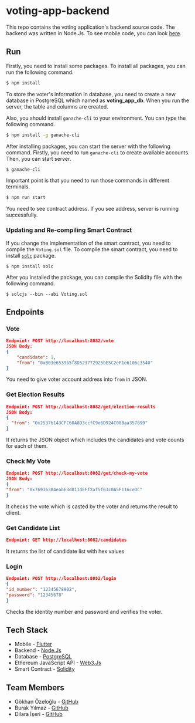 # voting-app-backend

This repo contains the voting application's backend source code. The backend was written in Node.Js. To see mobile code, you can look [here](https://github.com/VoteAppBlockchain/voting_app_mobile).

## Run

Firstly, you need to install some packages. To install all packages, you can run the following command.

```bash
$ npm install
```

To store the voter's information in database, you need to create a new database in PostgreSQL which named as **voting_app_db**. When you run the server, the table and columns are created.

Also, you should install `ganache-cli` to your environment. You can type the following command.

```bash
$ npm install -g ganache-cli
```

After installing packages, you can start the server with the following command.
Firstly, you need to run `ganache-cli` to create avaliable accounts. Then, you can start server.

```bash
$ ganache-cli
```

Important point is that you need to run those commands in different terminals.

```bash
$ npm run start
```

You need to see contract address. If you see address, server is running successfully. 

### Updating and Re-compiling Smart Contract

If you change the implementation of the smart contract, you need to compile the `Voting.sol` file.
To compile the smart contract, you need to install [`solc`](https://www.npmjs.com/package/solc) package. 

```shell
$ npm install solc
```

After you installed the package, you can compile the Solidity file with the following command.

```shell
$ solcjs --bin --abi Voting.sol
```


## Endpoints

### Vote

```json
Endpoint: POST http://localhost:8082/vote
JSON Body: 
{
    "candidate": 1,
    "from": "0xB03e6539b5f8D523772925bE5C2eF1e6106c3540"
}
```

You need to give voter account address into `from` in JSON.

### Get Election Results

```json
Endpoint: POST http://localhost:8082/get/election-results
JSON Body:
{
  "from": "0x2537b143CFC60A8D3ccfC9e6D924C08Baa357899"
}
```

It returns the JSON object which includes the candidates and vote counts for each of them.

### Check My Vote

```json
Endpoint: POST http://localhost:8082/get/check-my-vote
JSON Body:
{
"from": "0x76936384eabE3d811dEFf2af5f63c0A5F116ceDC"
}
```

It checks the vote which is casted by the voter and returns the result to client. 

### Get Candidate List

```json
Endpoint: GET http://localhost:8082/candidates
```

It returns the list of candidate list with hex values

### Login

```json
Endpoint: POST http://localhost:8082/login
{
"id_number": "12345678902",
"password": "12345678"
}
```

Checks the identity number and password and verifies the voter.

## Tech Stack

* Mobile - [Flutter](https://github.com/flutter/flutter)
* Backend - [Node.Js](https://github.com/nodejs/node)
* Database - [PostgreSQL](https://github.com/postgres/postgres)
* Ethereum JavaScript API - [Web3.Js](https://github.com/ChainSafe/web3.js/)
* Smart Contract - [Solidity](https://github.com/ethereum/solidity)


## Team Members

* Gökhan Özeloğlu - [GitHub](https://github.com/gozeloglu)
* Burak Yılmaz - [GitHub](https://github.com/SBurakYlmaz)
* Dilara İşeri - [GitHub](https://github.com/iseridilara)
